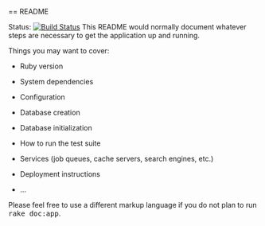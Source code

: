 == README

Status: [![Build Status](https://travis-ci.org/nickcluc/office.ly.svg?branch=master)](https://travis-ci.org/nickcluc/office.ly) 
This README would normally document whatever steps are necessary to get the
application up and running.

Things you may want to cover:

* Ruby version

* System dependencies

* Configuration

* Database creation

* Database initialization

* How to run the test suite

* Services (job queues, cache servers, search engines, etc.)

* Deployment instructions

* ...


Please feel free to use a different markup language if you do not plan to run
<tt>rake doc:app</tt>.
